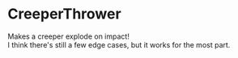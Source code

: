 # CreeperThrower

Makes a creeper explode on impact!  
I think there's still a few edge cases, but it works for the most part.
